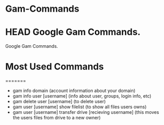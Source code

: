 # Gam-Commands
HEAD
Google Gam Commands.
=======
Google Gam Commands. 
# Most Used Commands
=======
<ul>
	<li>gam info domain (account information about your domain)</li>
	<li>gam info user [username] (info about user, groups, login info, etc)</li>
	<li>gam delete user [username] (to delete user)</li>
	<li>gam user [username] show filelist (to show all files users owns)</li>
	<li>gam user [username] transfer drive [recieving username] (this moves the users files from drive to a new owner)
	</li>


</ul>